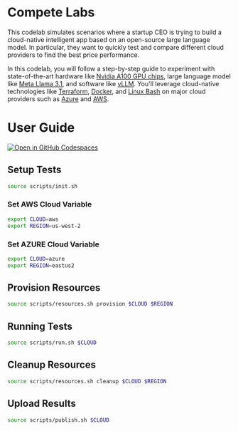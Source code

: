 # Compete Labs

This codelab simulates scenarios where a startup CEO is trying to build a cloud-native intelligent app based on an open-source large language model. In particular, they want to quickly test and compare different cloud providers to find the best price performance.

In this codelab, you will follow a step-by-step guide to experiment with state-of-the-art hardware like [Nvidia A100 GPU chips](https://www.nvidia.com/en-us/data-center/a100/), large language model like [Meta Llama 3.1](https://ai.meta.com/blog/meta-llama-3-1/), and software like [vLLM](https://github.com/vllm-project/vllm). You'll leverage cloud-native technologies like [Terraform](https://www.terraform.io/), [Docker](https://www.docker.com/), and [Linux Bash](https://www.gnu.org/software/bash/manual/bash.html) on major cloud providers such as [Azure](https://azure.microsoft.com/) and [AWS](https://aws.amazon.com/).

# User Guide

[![Open in GitHub Codespaces](https://github.com/codespaces/badge.svg)](https://github.com/codespaces/new?repo=Azure-Samples/compete-labs)

## Setup Tests
```bash
source scripts/init.sh
```

### Set AWS Cloud Variable
```bash
export CLOUD=aws
export REGION=us-west-2
```
### Set AZURE Cloud Variable
```bash
export CLOUD=azure
export REGION=eastus2
```

## Provision Resources
```bash
source scripts/resources.sh provision $CLOUD $REGION
```

## Running Tests
```bash
source scripts/run.sh $CLOUD
```

## Cleanup Resources
```bash
source scripts/resources.sh cleanup $CLOUD $REGION
```

## Upload Results
```bash
source scripts/publish.sh $CLOUD
```

